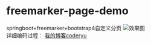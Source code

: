# freemarker-page-demo
springboot+freemarker+bootstrap4自定义分页
![效果图](http://blog.pianhuangw.com/wp-content/uploads/2020/03/pager.png)
<br />
详细编码过程：
[我的博客coderyu](https://www.cnblogs.com/zhouyu629/p/12433259.html)
